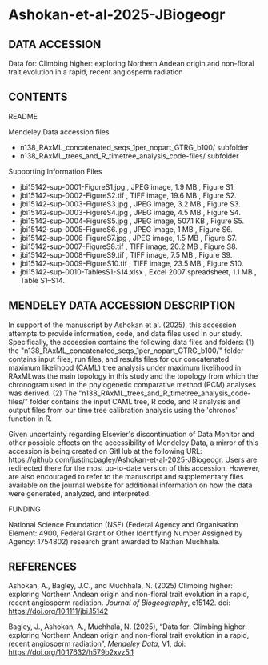 # Ashokan-et-al-2025-JBiogeogr

## DATA ACCESSION

Data for: Climbing higher: exploring Northern Andean origin and non-floral trait evolution in a rapid, recent angiosperm radiation

## CONTENTS

README

Mendeley Data accession files
 - n138_RAxML_concatenated_seqs_1per_nopart_GTRG_b100/ subfolder
 - n138_RAxML_trees_and_R_timetree_analysis_code-files/ subfolder
 
Supporting Information Files
<!--* Filename	Description-->
 - jbi15142-sup-0001-FigureS1.jpg  , JPEG image, 1.9 MB  , Figure S1.
 - jbi15142-sup-0002-FigureS2.tif  , TIFF image, 19.6 MB  , Figure S2.
 - jbi15142-sup-0003-FigureS3.jpg  , JPEG image, 3.2 MB  , Figure S3.
 - jbi15142-sup-0003-FigureS4.jpg  , JPEG image, 4.5 MB  , Figure S4.
 - jbi15142-sup-0004-FigureS5.jpg  , JPEG image, 507.1 KB  , Figure S5.
 - jbi15142-sup-0005-FigureS6.jpg  , JPEG image, 1 MB  , Figure S6.
 - jbi15142-sup-0006-FigureS7.jpg  , JPEG image, 1.5 MB  , Figure S7.
 - jbi15142-sup-0007-FigureS8.tif  , TIFF image, 20.2 MB  , Figure S8.
 - jbi15142-sup-0008-FigureS9.tif  , TIFF image, 7.5 MB  , Figure S9.
 - jbi15142-sup-0009-FigureS10.tif  , TIFF image, 23.5 MB  , Figure S10.
 - jbi15142-sup-0010-TablesS1-S14.xlsx  , Excel 2007 spreadsheet, 1.1 MB  , Table S1–S14.

<!--## MENDELEY DATA ACCESSION CITATION

Bagley, Justin; Ashokan, Ajith; Muchhala, Nathan (2025), “Data for: Climbing higher: exploring Northern Andean origin and non-floral trait evolution in a rapid, recent angiosperm radiation”, Mendeley Data, V1, doi: 10.17632/h579b2xvz5.1 -->

## MENDELEY DATA ACCESSION DESCRIPTION

In support of the manuscript by Ashokan et al. (2025), this accession attempts to provide information, code, and data files used in our study. Specifically, the accession contains the following data files and folders: (1) the "n138_RAxML_concatenated_seqs_1per_nopart_GTRG_b100/" folder contains input files, run files, and results files for our concatenated maximum likelihood (CAML) tree analysis under maximum likelihood in RAxMLwas the main topology in this study and the topology from which the chronogram used in the phylogenetic comparative method (PCM) analyses was derived. (2) The "n138_RAxML_trees_and_R_timetree_analysis_code-files/" folder contains the input CAML tree, R code, and R analysis and output files from our time tree calibration analysis using the 'chronos' function in R.

Given uncertainty regarding Elsevier's discontinuation of Data Monitor and other possible effects on the accessibility of Mendeley Data, a mirror of this accession is being created on GitHub at the following URL: <https://github.com/justincbagley/Ashokan-et-al-2025-JBiogeogr>. Users are redirected there for the most up-to-date version of this accession. However, are also encouraged to refer to the manuscript and supplementary files available on the journal website for additional information on how the data were generated, analyzed, and interpreted.

<!-- REFERENCES

Ashokan, A., Bagley, J.C., and Muchhala N. (2025) Climbing higher: exploring Northern Andean origin and non‐floral trait evolution in a rapid, recent angiosperm radiation. Journal of Biogeography, e15142. <https://doi.org/10.1111/jbi.15142> 
-->
FUNDING

National Science Foundation (NSF) (Federal Agency and Organisation Element: 4900, Federal Grant or Other Identifying Number Assigned by Agency: 1754802) research grant awarded to Nathan Muchhala.

## REFERENCES

Ashokan, A., Bagley, J.C., and Muchhala, N. (2025) Climbing higher: exploring Northern Andean origin and non-floral trait evolution in a rapid, recent angiosperm radiation. _Journal of Biogeography_, e15142. doi: <https://doi.org/10.1111/jbi.15142>

Bagley, J., Ashokan, A., Muchhala, N. (2025), “Data for: Climbing higher: exploring Northern Andean origin and non-floral trait evolution in a rapid, recent angiosperm radiation”, _Mendeley Data_, V1, doi: <https://doi.org/10.17632/h579b2xvz5.1>
